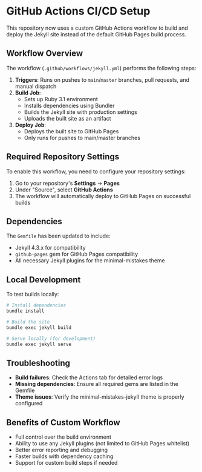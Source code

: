 # GitHub Actions CI/CD Setup

This repository now uses a custom GitHub Actions workflow to build and deploy the Jekyll site instead of the default GitHub Pages build process.

## Workflow Overview

The workflow (`.github/workflows/jekyll.yml`) performs the following steps:

1. **Triggers**: Runs on pushes to `main`/`master` branches, pull requests, and manual dispatch
2. **Build Job**: 
   - Sets up Ruby 3.1 environment
   - Installs dependencies using Bundler
   - Builds the Jekyll site with production settings
   - Uploads the built site as an artifact
3. **Deploy Job**: 
   - Deploys the built site to GitHub Pages
   - Only runs for pushes to main/master branches

## Required Repository Settings

To enable this workflow, you need to configure your repository settings:

1. Go to your repository's **Settings** → **Pages**
2. Under "Source", select **GitHub Actions**
3. The workflow will automatically deploy to GitHub Pages on successful builds

## Dependencies

The `Gemfile` has been updated to include:
- Jekyll 4.3.x for compatibility
- `github-pages` gem for GitHub Pages compatibility
- All necessary Jekyll plugins for the minimal-mistakes theme

## Local Development

To test builds locally:

```bash
# Install dependencies
bundle install

# Build the site
bundle exec jekyll build

# Serve locally (for development)
bundle exec jekyll serve
```

## Troubleshooting

- **Build failures**: Check the Actions tab for detailed error logs
- **Missing dependencies**: Ensure all required gems are listed in the Gemfile
- **Theme issues**: Verify the minimal-mistakes-jekyll theme is properly configured

## Benefits of Custom Workflow

- Full control over the build environment
- Ability to use any Jekyll plugins (not limited to GitHub Pages whitelist)
- Better error reporting and debugging
- Faster builds with dependency caching
- Support for custom build steps if needed
